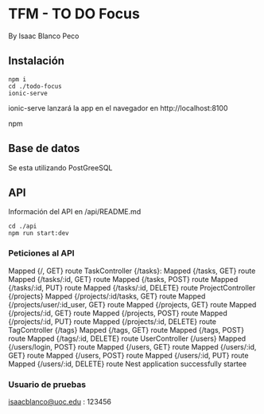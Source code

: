 # TFM - TO DO Focus

By Isaac Blanco Peco

## Instalación

```
npm i
cd ./todo-focus
ionic-serve
```

ionic-serve lanzará la app en el navegador en http://localhost:8100

npm

## Base de datos

Se esta utilizando PostGreeSQL

## API

Información del API en /api/README.md

```
cd ./api
npm run start:dev
```

### Peticiones al API

Mapped {/, GET} route
TaskController {/tasks}:
Mapped {/tasks, GET} route
Mapped {/tasks/:id, GET} route
Mapped {/tasks, POST} route
Mapped {/tasks/:id, PUT} route
Mapped {/tasks/:id, DELETE} route
ProjectController {/projects}
Mapped {/projects/:id/tasks, GET} route
Mapped {/projects/user/:id_user, GET} route
Mapped {/projects, GET} route
Mapped {/projects/:id, GET} route
Mapped {/projects, POST} route
Mapped {/projects/:id, PUT} route
Mapped {/projects/:id, DELETE} route
TagController {/tags}
Mapped {/tags, GET} route
Mapped {/tags, POST} route
Mapped {/tags/:id, DELETE} route
UserController {/users}
Mapped {/users/login, POST} route
Mapped {/users, GET} route
Mapped {/users/:id, GET} route
Mapped {/users, POST} route
Mapped {/users/:id, PUT} route
Mapped {/users/:id, DELETE} route
Nest application successfully startee

### Usuario de pruebas

isaacblanco@uoc.edu : 123456
